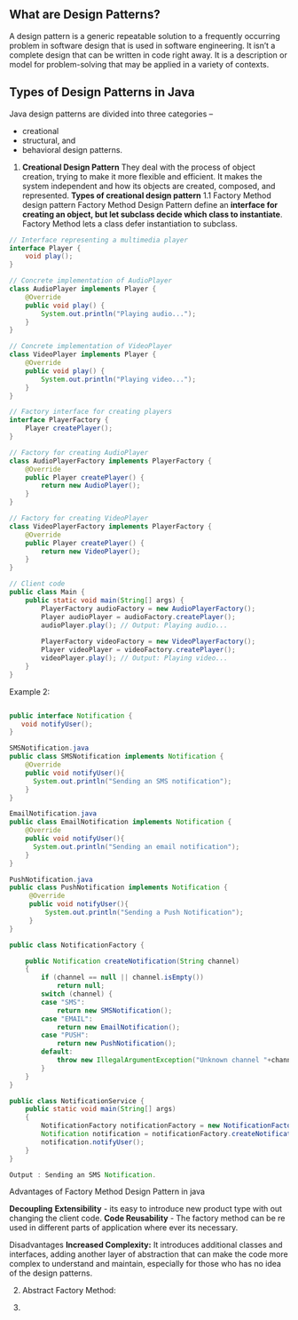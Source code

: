 ## What are Design Patterns?

A design pattern is a generic repeatable solution to a frequently occurring problem in software design that is used in software engineering. It isn’t a complete design that can be written in code right away. It is a description or model for problem-solving that may be applied in a variety of contexts.

## Types of Design Patterns in Java
Java design patterns are divided into three categories –
- creational
- structural, and
- behavioral design patterns.

1. **Creational Design Pattern**
	They deal with the process of object creation, trying to make it more flexible and efficient. It makes the system independent and how its objects are created, composed, and represented.
	 **Types of creational design pattern**
		1.1 Factory Method design pattern
		     Factory Method Design Pattern define an **interface for creating an object, but let subclass decide which class to instantiate**. Factory Method lets a class defer instantiation to subclass.
```java
// Interface representing a multimedia player
interface Player {
    void play();
}

// Concrete implementation of AudioPlayer
class AudioPlayer implements Player {
    @Override
    public void play() {
        System.out.println("Playing audio...");
    }
}

// Concrete implementation of VideoPlayer
class VideoPlayer implements Player {
    @Override
    public void play() {
        System.out.println("Playing video...");
    }
}

// Factory interface for creating players
interface PlayerFactory {
    Player createPlayer();
}

// Factory for creating AudioPlayer
class AudioPlayerFactory implements PlayerFactory {
    @Override
    public Player createPlayer() {
        return new AudioPlayer();
    }
}

// Factory for creating VideoPlayer
class VideoPlayerFactory implements PlayerFactory {
    @Override
    public Player createPlayer() {
        return new VideoPlayer();
    }
}

// Client code
public class Main {
    public static void main(String[] args) {
        PlayerFactory audioFactory = new AudioPlayerFactory();
        Player audioPlayer = audioFactory.createPlayer();
        audioPlayer.play(); // Output: Playing audio...
        
        PlayerFactory videoFactory = new VideoPlayerFactory();
        Player videoPlayer = videoFactory.createPlayer();
        videoPlayer.play(); // Output: Playing video...
    }
}
```

Example 2:
```java

public interface Notification {
   void notifyUser();
}

SMSNotification.java
public class SMSNotification implements Notification {
	@Override
	public void notifyUser(){
	  System.out.println("Sending an SMS notification");
	}
}

EmailNotification.java
public class EmailNotification implements Notification {
	@Override
	public void notifyUser(){
	  System.out.println("Sending an email notification");
	}
}

PushNotification.java
public class PushNotification implements Notification {
     @Override
     public void notifyUser(){
	     System.out.println("Sending a Push Notification");
     }
}

public class NotificationFactory {

	public Notification createNotification(String channel)
	{
		if (channel == null || channel.isEmpty())
			return null;
		switch (channel) {
		case "SMS":
			return new SMSNotification();
		case "EMAIL":
			return new EmailNotification();
		case "PUSH":
			return new PushNotification();
		default:
			throw new IllegalArgumentException("Unknown channel "+channel);
		}
	}
}

public class NotificationService {
	public static void main(String[] args)
	{
		NotificationFactory notificationFactory = new NotificationFactory();
		Notification notification = notificationFactory.createNotification("SMS");
		notification.notifyUser();
	}
}

Output : Sending an SMS Notification.

```

Advantages of Factory Method Design Pattern in java

**Decoupling** 
**Extensibility** - its easy to introduce new product type with out changing the client code.
**Code Reusability** - The factory method can be re used in different parts of application where ever
its necessary.

Disadvantages 
**Increased Complexity:** It introduces additional classes and interfaces, adding another layer of abstraction that can make the code more complex to understand and maintain, especially for those who has no idea of the design patterns.

2. Abstract Factory Method:
	   
1. 